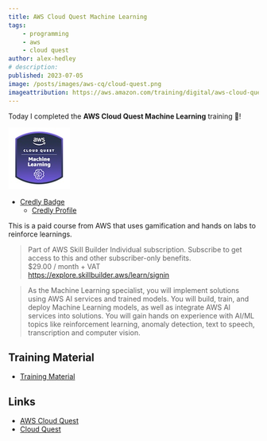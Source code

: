 ```yaml
---
title: AWS Cloud Quest Machine Learning
tags:
    - programming
    - aws
    - cloud quest
author: alex-hedley
# description: 
published: 2023-07-05
image: /posts/images/aws-cq/cloud-quest.png
imageattribution: https://aws.amazon.com/training/digital/aws-cloud-quest/
---
```


<!-- # AWS Cloud Quest Machine Learning -->

Today I completed the **AWS Cloud Quest Machine Learning** training 🎉!

![AWS Cloud Quest Data Analytics Badge](images/aws-cq/aws-cloud-quest-machine-learning.jpeg "AWS Cloud Quest Machine Learning Badge")

- [Credly Badge](https://www.credly.com/badges/0b283f21-b9cd-408e-9b54-f01cab2d3aa1/public_url)
  - [Credly Profile](https://www.credly.com/users/alexhedley/badges)

This is a paid course from AWS that uses gamification and hands on labs to reinforce learnings.

> Part of AWS Skill Builder Individual subscription. Subscribe to get access to this and other subscriber-only benefits.  
> $29.00 / month + VAT  
> https://explore.skillbuilder.aws/learn/signin  

> As the Machine Learning specialist, you will implement solutions using AWS AI services and trained models. You will build, train, and deploy Machine Learning models, as well as integrate AWS AI services into solutions. You will gain hands on experience with AI/ML topics like reinforcement learning, anomaly detection, text to speech, transcription and computer vision.

## Training Material

- [Training Material](https://aws.amazon.com/training/learn-about/cloud-practitioner/)

## Links

- [AWS Cloud Quest](https://aws.amazon.com/training/digital/aws-cloud-quest/)
- [Cloud Quest](https://explore.skillbuilder.aws/learn/course/external/view/elearning/7636/cloud-quest)

<!-- ## Resources Used -->

